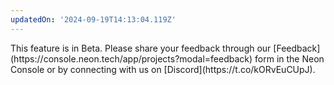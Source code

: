 ```yaml
---
updatedOn: '2024-09-19T14:13:04.119Z'
---
```


<Admonition type="note" title="Beta">
This feature is in Beta. Please share your feedback through our [Feedback](https://console.neon.tech/app/projects?modal=feedback) form in the Neon Console or by connecting with us on [Discord](https://t.co/kORvEuCUpJ).
</Admonition>
